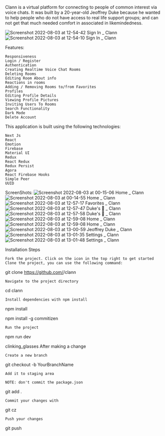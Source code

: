 Clann is a virtual platform for connecting to people of common interest via voice chats. It was built by a 20-year-old Jeoffrey Duke because he       wanted to help people who do not have access to real life support groups; and can not get that much needed comfort in associated in likemindedness.


![Screenshot 2022-08-03 at 12-54-42 Sign In _ Clann](https://user-images.githubusercontent.com/85391775/182603365-77f1d059-fada-4510-80a3-3049bd9e7851.png)
![Screenshot 2022-08-03 at 12-54-10 Sign In _ Clann](https://user-images.githubusercontent.com/85391775/182603507-7306c5f3-cc29-4be0-9ada-da056ebcb06a.png)

    

Features:

    Responsiveness
    Login / Register
    Authentication
    Creating Realtime Voice Chat Rooms
    Deleting Rooms
    Editing Room About info
    Reactions in rooms
    Adding / Removing Rooms to/from Favorites
    Profiles
    Editing Profile Details
    Viewing Profile Pictures
    Inviting Users To Rooms
    Search Functionality
    Dark Mode
    Delete Account
    


This application is built using the following technologies:

    Next Js
    React
    Emotion
    Firebase
    Material UI
    Redux
    React Redux
    Redux Persist
    Agora
    React Firebase Hooks
    Simple Peer
    UUID
    
    
ScreenShots:
![Screenshot 2022-08-03 at 00-15-06 Home _ Clann](https://user-images.githubusercontent.com/85391775/182605188-9c2d78a8-ff48-4ab1-9a15-97a6e7ba7319.png)
![Screenshot 2022-08-03 at 00-14-55 Home _ Clann](https://user-images.githubusercontent.com/85391775/182604334-d9b2c120-fedf-4914-85ee-cf64f58af1b9.png)
![Screenshot 2022-08-03 at 12-57-17 Favorites _ Clann](https://user-images.githubusercontent.com/85391775/182604463-b9cc407e-18d8-4f91-be95-309c35f38fb1.png)
![Screenshot 2022-08-03 at 12-57-47 Duke's 💞 _ Clann](https://user-images.githubusercontent.com/85391775/182604499-8ef8012a-d611-4940-a7a1-59e0f0a19cc3.png)
![Screenshot 2022-08-03 at 12-57-58 Duke's 💞 _ Clann](https://user-images.githubusercontent.com/85391775/182604571-92ea2d31-d1ef-46a0-a9b4-9f20880e244c.png)
![Screenshot 2022-08-03 at 12-59-08 Home _ Clann](https://user-images.githubusercontent.com/85391775/182604596-0861bc9c-9a66-40d5-8717-ba828ca0affb.png)
![Screenshot 2022-08-03 at 12-59-08 Home _ Clann](https://user-images.githubusercontent.com/85391775/182604610-af3110aa-adc4-4877-ab91-0c1d38759294.png)
![Screenshot 2022-08-03 at 13-00-59 Jeoffrey Duke _ Clann](https://user-images.githubusercontent.com/85391775/182604713-798e3cff-17c3-47f7-a09c-dce6c784e4d0.png)
![Screenshot 2022-08-03 at 13-01-35 Settings _ Clann](https://user-images.githubusercontent.com/85391775/182604731-271199de-c9a1-47a0-965c-c65c0cab7949.png)
![Screenshot 2022-08-03 at 13-01-48 Settings _ Clann](https://user-images.githubusercontent.com/85391775/182604743-8b5bcccb-a9fa-4384-97e3-6c7d37fb4bf4.png)

     

Installation Steps

    Fork the project. Click on the icon in the top right to get started
    Clone the project, you can use the following command:

git clone https://github.com/<your-github-username>/clann

    Navigate to the project directory

cd clann

    Install dependencies with npm install

npm install

npm install -g commitizen 

    Run the project

npm run dev

clinking_glasses After making a change

    Create a new branch

git checkout -b YourBranchName

    Add it to staging area

    NOTE: don't commit the package.json

git add .

    Commit your changes with

git cz

    Push your changes

git push
    
